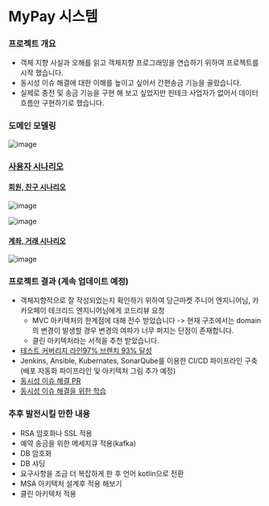 # MyPay 시스템

### 프로젝트 개요
- 객체 지향 사실과 오해를 읽고 객체지향 프로그래밍을 연습하기 위하여 프로젝트를 시작 했습니다.
- 동시성 이슈 해결에 대한 이해를 높이고 싶어서 간편송금 기능을 골랐습니다.
- 실제로 충전 및 송금 기능을 구현 해 보고 싶었지만 핀테크 사업자가 없어서 데이터 흐름만 구현하기로 했습니다.

### 도메인 모델링
![image](https://user-images.githubusercontent.com/126523988/231641050-3d402f7d-f075-4a84-bb95-6126782cdc1c.png)

### [사용자 시나리오](https://github.com/jungmini0601/pay/wiki)
#### [회원, 친구 시나리오](https://github.com/jungmini0601/pay/wiki/%ED%9A%8C%EC%9B%90-%EC%8B%9C%EB%82%98%EB%A6%AC%EC%98%A4)
![image](https://user-images.githubusercontent.com/126523988/230802866-5aa2c84e-5348-48b5-ba9a-1d3f8f948381.png)

![image](https://user-images.githubusercontent.com/126523988/230802933-4977c85d-5d3f-499b-9d62-fc6757e5e762.png)

#### [계좌, 거래 시나리오](https://github.com/jungmini0601/pay/wiki/%EA%B3%84%EC%A2%8C-%EC%8B%9C%EB%82%98%EB%A6%AC%EC%98%A4)
![image](https://user-images.githubusercontent.com/126523988/230803093-47e7eb86-6c68-44d6-bdf6-ea9517b92726.png)

### 프로젝트 결과 (계속 업데이트 예정)
- 객체지향적으로 잘 작성되었는지 확인하기 위하여 당근마켓 주니어 엔지니어님, 카카오페이 테크리드 엔지니어님에게 코드리뷰 요청
  - MVC 아키텍처의 한계점에 대해 전수 받았습니다 -> 현재 구조에서는 domain의 변경이 발생할 경우 변경의 여파가 너무 퍼지는 단점이 존재합니다. 
  - 클린 아키텍처라는 서적을 추천 받았습니다.
- [테스트 커버리지 라인97% 브렌치 93% 달성](https://github.com/jungmini0601/pay/pull/50)
- Jenkins, Ansible, Kubernates, SonarQube를 이용한 CI/CD 파이프라인 구축 (배포 자동화 파이프라인 및 아키텍처 그림 추가 예정)
- [동시성 이슈 해결 PR](https://github.com/jungmini0601/pay/pull/56/commits/78f0758947e5da74739a1b555bc70f7fab071d17)
- [동시성 이슈 해결을 위한 학습](https://jungmini-laboratory.tistory.com/35)

### 추후 발전시킬 만한 내용
- RSA 암호화나 SSL 적용
- 예약 송금을 위한 메세지큐 적용(kafka)
- DB 암호화
- DB 샤딩
- 요구사항을 조금 더 복잡하게 한 후 언어 kotlin으로 전환
- MSA 아키텍처 설계후 적용 해보기
- 클린 아키텍처 적용
